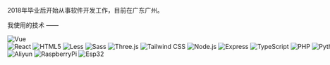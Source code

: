 2018年毕业后开始从事软件开发工作，目前在广东广州。

我使用的技术 ——

<img alt="Vue" src="https://img.shields.io/badge/-Vue-42b883?style=flat-square&logo=vue.js&logoColor=white" /><nobr>
<img alt="React" src="https://img.shields.io/badge/-React-087ea4?style=flat-square&logo=react&logoColor=white" />
<img alt="HTML5" src="https://img.shields.io/badge/-HTML5-E34F26?style=flat-square&logo=html5&logoColor=white" />
<img alt="Less" src="https://img.shields.io/badge/-Less-1d365d?style=flat-square&logo=less&logoColor=white" />
<img alt="Sass" src="https://img.shields.io/badge/-Sass-cc6699?style=flat-square&logo=sass&logoColor=white" />
<img alt="Three.js" src="https://img.shields.io/badge/-Three.js-e25503?style=flat-square&logo=Three.js&logoColor=white" />
<img alt="Tailwind CSS" src="https://img.shields.io/badge/-Tailwind CSS-38bdf8?style=flat-square&logo=Tailwind CSS&logoColor=white" />
<img alt="Node.js" src="https://img.shields.io/badge/-Node.js-43853d?style=flat-square&logo=Node.js&logoColor=white" />
<img alt="Express" src="https://img.shields.io/badge/-Express-259dff?style=flat-square&logo=Express&logoColor=white" />
<img alt="TypeScript" src="https://img.shields.io/badge/-TypeScript-3178c6?style=flat-square&logo=TypeScript&logoColor=white" />
<img alt="PHP" src="https://img.shields.io/badge/-PHP-4d5a91?style=flat-square&logo=php&logoColor=white" />
<img alt="Python" src="https://img.shields.io/badge/-Python-427baa?style=flat-square&logo=Python&logoColor=white" />
<img alt="Linux" src="https://img.shields.io/badge/-Linux Shell-010101?style=flat-square&logo=linux&logoColor=white" />
<img alt="Docker" src="https://img.shields.io/badge/-Docker-46a2f1?style=flat-square&logo=docker&logoColor=white" />
<img alt="Cloudflare" src="https://img.shields.io/badge/-Cloudflare-f68322?style=flat-square&logo=cloudflare&logoColor=white" />
<img alt="ECharts" src="https://img.shields.io/badge/-ECharts-aa314d?style=flat-square&logo=ApacheECharts&logoColor=white" />
<img alt="Electron" src="https://img.shields.io/badge/-Electron-547e8a?style=flat-square&logo=Electron&logoColor=white" /><nobr>
<img alt="Aliyun" src="https://img.shields.io/badge/-Aliyun-ff6a00?style=flat-square&logo=Alibaba Cloud&logoColor=white" />
<img alt="RaspberryPi" src="https://img.shields.io/badge/-RaspberryPi-c82253?style=flat-square&logo=raspberrypi&logoColor=white" />
<img alt="Esp32" src="https://img.shields.io/badge/-esp32-e7352c?style=flat-square&logo=espressif&logoColor=white" />
